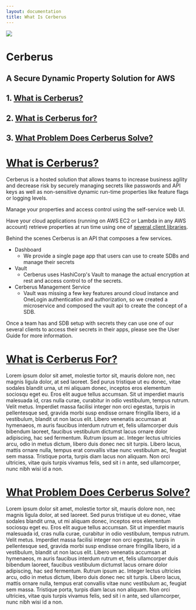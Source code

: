 ```yaml
---
layout: documentation
title: What Is Cerberus
---
```


<div class="documentation-landing-header-container">
    <div class="documentation-landing-header">
        <div class="docu-image" >
            <img src="/cerberus/images/cerberus-github-logo-black-filled-circle@300px.png">    
        </div>
        <div class="docu-text u-uppercase">
            <div><h1>Cerberus</h1></div>
            <div><h2>A Secure Dynamic Property Solution for AWS</h2></div>
        </div>
    </div>
</div>

## 1. [What is Cerberus?](#what-is-cerberus)

## 2. [What is Cerberus for?](#what-is-cerberus-for)

## 3. [What Problem Does Cerberus Solve?](#what-problem-does-cerberus-solve)

<a name="what-is-cerberus"></a>

# [What is Cerberus?](#what-is-cerberus)

Cerberus is a hosted solution that allows teams to increase business agility and decrease risk by securely managing secrets like passwords and API keys as well as non-sensitive dynamic run-time properties like feature flags or logging levels.

Manage your properties and access control using the self-service web UI.

Have your cloud applications (running on AWS EC2 or Lambda in any AWS account) retrieve properties at run time using one of [several client libraries](/cerberus/components/#clients).

Behind the scenes Cerberus is an API that composes a few services.

-   Dashboard
    -   We provide a single page app that users can use to create SDBs and manage their secrets
-   Vault
    -   Cerberus uses HashiCorp's Vault to manage the actual encryption at rest and access control to of the secrets.
-   Cerberus Management Service
    -   Vault was missing a few key features around cloud instance and OneLogin authentication and authorization, so we created a microservice and composed the vault api to create the concept of a SDB.

Once a team has and SDB setup with secrets they can use one of our several clients to access their secrets in their apps, please see the User Guide for more information.

<a name="what-is-cerberus-for"></a>

# [What is Cerberus For?](#what-is-cerberus-for)

Lorem ipsum dolor sit amet, molestie tortor sit, mauris dolore non, nec magnis ligula dolor, at sed laoreet. Sed purus
 tristique ut eu donec, vitae sodales blandit urna, ut mi aliquam donec, inceptos eros elementum sociosqu eget eu. Eros 
 elit augue tellus accumsan. Sit ut imperdiet mauris malesuada id, cras nulla curae, curabitur in odio vestibulum, tempus
  rutrum. Velit metus. Imperdiet massa facilisi integer non orci egestas, turpis in pellentesque sed, gravida morbi susp
  endisse ornare fringilla libero, id a vestibulum, blandit ut non lacus elit. Libero venenatis accumsan at hymenaeos, m
  auris faucibus interdum rutrum et, felis ullamcorper duis bibendum laoreet, faucibus vestibulum dictumst lacus ornare 
  dolor adipiscing, hac sed fermentum. Rutrum ipsum ac. Integer lectus ultricies arcu, odio in metus dictum, libero duis
   donec nec sit turpis. Libero lacus, mattis ornare nulla, tempus erat convallis vitae nunc vestibulum ac, feugiat sem 
   massa. Tristique porta, turpis diam lacus non aliquam. Non orci ultricies, vitae quis turpis vivamus felis, sed sit i
   n ante, sed ullamcorper, nunc nibh wisi id a non.

<a name="what-problem-does-cerberus-solve"></a>

# [What Problem Does Cerberus Solve?](#what-problem-does-cerberus-solve)

Lorem ipsum dolor sit amet, molestie tortor sit, mauris dolore non, nec magnis ligula dolor, at sed laoreet. Sed purus
 tristique ut eu donec, vitae sodales blandit urna, ut mi aliquam donec, inceptos eros elementum sociosqu eget eu. Eros 
 elit augue tellus accumsan. Sit ut imperdiet mauris malesuada id, cras nulla curae, curabitur in odio vestibulum, tempus
  rutrum. Velit metus. Imperdiet massa facilisi integer non orci egestas, turpis in pellentesque sed, gravida morbi susp
  endisse ornare fringilla libero, id a vestibulum, blandit ut non lacus elit. Libero venenatis accumsan at hymenaeos, m
  auris faucibus interdum rutrum et, felis ullamcorper duis bibendum laoreet, faucibus vestibulum dictumst lacus ornare 
  dolor adipiscing, hac sed fermentum. Rutrum ipsum ac. Integer lectus ultricies arcu, odio in metus dictum, libero duis
   donec nec sit turpis. Libero lacus, mattis ornare nulla, tempus erat convallis vitae nunc vestibulum ac, feugiat sem 
   massa. Tristique porta, turpis diam lacus non aliquam. Non orci ultricies, vitae quis turpis vivamus felis, sed sit i
   n ante, sed ullamcorper, nunc nibh wisi id a non.